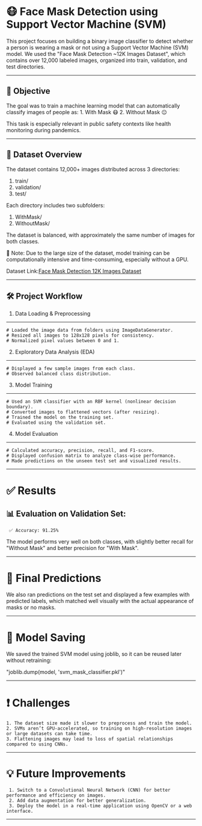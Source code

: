 # 😷 Face Mask Detection using Support Vector Machine (SVM)

This project focuses on building a binary image classifier to detect whether a person is wearing a mask or
not using a Support Vector Machine (SVM) model. We used the "Face Mask Detection ~12K Images Dataset", which
contains over 12,000 labeled images, organized into train, validation, and test directories.

---------------------------------------------------------------------------------------------------------------

## 🧠 Objective

The goal was to train a machine learning model that can automatically classify images of people as:
    1. With Mask 😷
    2. Without Mask 😐

This task is especially relevant in public safety contexts like health monitoring during pandemics.

-----------------------------------------------------------------------------------------------------------------

## 📁 Dataset Overview

The dataset contains 12,000+ images distributed across 3 directories:
  1. train/
  2. validation/
  3. test/

Each directory includes two subfolders:
  1. WithMask/
  2. WithoutMask/

The dataset is balanced, with approximately the same number of images for both classes.

🧾 Note: Due to the large size of the dataset, model training can be computationally intensive and time-consuming,
especially without a GPU.

Dataset Link:[Face Mask Detection 12K Images Dataset](https://www.kaggle.com/datasets/ashishjangra27/face-mask-12k-images-dataset)

---------------------------------------------------------------------------------------------------------------------

## 🛠️ Project Workflow

1. Data Loading & Preprocessing
--------------------------------
    # Loaded the image data from folders using ImageDataGenerator.
    # Resized all images to 128x128 pixels for consistency.
    # Normalized pixel values between 0 and 1.

2. Exploratory Data Analysis (EDA)
-----------------------------------
    # Displayed a few sample images from each class.
    # Observed balanced class distribution.

3. Model Training
------------------
    # Used an SVM classifier with an RBF kernel (nonlinear decision boundary).
    # Converted images to flattened vectors (after resizing).
    # Trained the model on the training set.
    # Evaluated using the validation set.

4. Model Evaluation
--------------------
    # Calculated accuracy, precision, recall, and F1-score.
    # Displayed confusion matrix to analyze class-wise performance.
    # Made predictions on the unseen test set and visualized results.

-------------------------------------------------------------------------------------------------------------------

✅ Results
===========
📊 Evaluation on Validation Set:
---------------------------------

     ✅ Accuracy: 91.25%

The model performs very well on both classes, with slightly better recall for "Without Mask" and better precision
for "With Mask".

------------------------------------------------------------------------------------------------------------------------

🧪 Final Predictions
======================
We also ran predictions on the test set and displayed a few examples with predicted labels, which matched well
visually with the actual appearance of masks or no masks.

------------------------------------------------------------------------------------------------------------------------

💾 Model Saving
================
We saved the trained SVM model using joblib, so it can be reused later without retraining:

   "joblib.dump(model, 'svm_mask_classifier.pkl')"

-------------------------------------------------------------------------------------------------------------------------

❗ Challenges
=============
    1. The dataset size made it slower to preprocess and train the model.
    2. SVMs aren’t GPU-accelerated, so training on high-resolution images or large datasets can take time.
    3. Flattening images may lead to loss of spatial relationships compared to using CNNs.

--------------------------------------------------------------------------------------------------------------------------

💡 Future Improvements
=======================
     1. Switch to a Convolutional Neural Network (CNN) for better performance and efficiency on images.
     2. Add data augmentation for better generalization.
     3. Deploy the model in a real-time application using OpenCV or a web interface.

--------------------------------------------------------------------------------------------------------------------------
